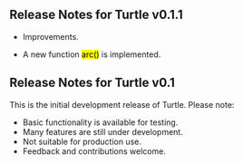 ## Release Notes for Turtle v0.1.1

* Improvements.

- A new function <mark>arc()</mark> is implemented.

## Release Notes for Turtle v0.1

This is the initial development release of Turtle. Please note:

- Basic functionality is available for testing.
- Many features are still under development.
- Not suitable for production use.
- Feedback and contributions welcome.